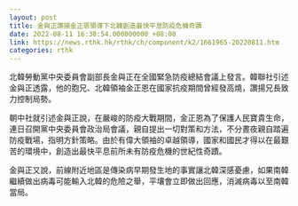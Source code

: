 ```yaml
---
layout: post
title: 金與正讚揚金正恩領導下北韓創造最快平息防疫危機奇蹟
date: 2022-08-11 16:38:54.000000000 +08:00
link: https://news.rthk.hk/rthk/ch/component/k2/1661965-20220811.htm
categories: rthk
---
```


北韓勞動黨中央委員會副部長金與正在全國緊急防疫總結會議上發言。韓聯社引述金與正透露，他的胞兄、北韓領袖金正恩在國家抗疫期間曾經發高燒，讚揚兄長致力控制局勢。

朝中社就引述金與正說，在嚴峻的防疫大戰期間，金正恩為了保護人民寶貴生命，連日召開黨中央委員會政治局會議，親自提出一切對策和方法，不分晝夜親自踏遍防疫戰場，指明方針策略。由於有偉大領袖的卓越領導，國家和國民才得以在最艱苦的環境中，創造出最快平息前所未有防疫危機的世紀性奇蹟。

金與正又說，前線附近地區是傳染病早期發生地的事實讓北韓深感憂慮，如果南韓繼續做出病毒可能輸入北韓的危險之舉，平壤會立即做出回應，消滅病毒以至南韓當局。
